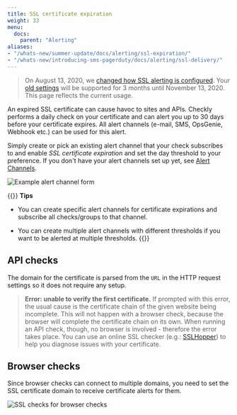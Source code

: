 ```yaml
---
title: SSL certificate expiration
weight: 33
menu:
  docs:
    parent: "Alerting"
aliases:
- "/whats-new/summer-update/docs/alerting/ssl-expiration/"
- "/whats-new/introducing-sms-pagerduty/docs/alerting/ssl-delivery/"
---
```


> On August 13, 2020, we [changed how SSL alerting is configured](/docs/alerting/). Your [old settings](https://app.checklyhq.com/alert-settings?showSslAlertingV1Notice=true) will be supported for 3 months until November 13, 2020. This page reflects the current usage.

An expired SSL certificate can cause havoc to sites and APIs. Checkly performs a daily check on your certificate and can alert you up to 30 days before your certificate expires. All alert channels (e-mail, SMS, OpsGenie, Webhook etc.) can be used for this alert.

Simply create or pick an existing alert channel that your check subscribes to and enable *SSL certificate expiration* and set the day threshold to your preference. If you don't have your alert channels set up yet, see [Alert Channels](/docs/alerting/alert-channels/).

![Example alert channel form](/docs/images/alerting/ssl_check_example.png)

{{<info >}}
**Tips**

- You can create specific alert channels for certificate expirations and subscribe all checks/groups to that channel.

- You can create multiple alert channels with different thresholds if you want to be alerted at multiple thresholds.
{{</info>}}

## API checks
The domain for the certificate is parsed from the `URL` in the HTTP request settings so it does not require any setup.


>**Error: unable to verify the first certificate.**
If prompted with this error, the usual cause is the certificate chain of the given website being incomplete. This will not happen with a browser check, because the browser will complete the certificate chain on its own. When running an API check, though, no browser is involved - therefore the error takes place.
You can use an online SSL checker (e.g.: [SSLHopper](https://www.sslshopper.com/ssl-checker.html)) to help you diagnose issues with your certificate.


## Browser checks
Since browser checks can connect to multiple domains, you need to set the SSL certificate domain to receive certificate alerts for them.

![SSL checks for browser checks](/docs/images/alerting/browser_ssl_check.png)
